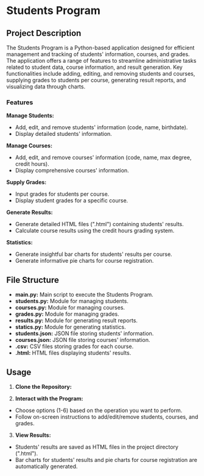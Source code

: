 # Students Program

## Project Description

The Students Program is a Python-based application designed for efficient management and tracking of students' information, courses, and grades. The application offers a range of features to streamline administrative tasks related to student data, course information, and result generation. Key functionalities include adding, editing, and removing students and courses, supplying grades to students per course, generating result reports, and visualizing data through charts.

### Features

**Manage Students:**
- Add, edit, and remove students' information (code, name, birthdate).
- Display detailed students' information.

**Manage Courses:**
- Add, edit, and remove courses' information (code, name, max degree, credit hours).
- Display comprehensive courses' information.

**Supply Grades:**
- Input grades for students per course.
- Display student grades for a specific course.

**Generate Results:**
- Generate detailed HTML files ("<student-code>.html") containing students' results.
- Calculate course results using the credit hours grading system.

**Statistics:**
- Generate insightful bar charts for students' results per course.
- Generate informative pie charts for course registration.

## File Structure

- **main.py:** Main script to execute the Students Program.
- **students.py:** Module for managing students.
- **courses.py:** Module for managing courses.
- **grades.py:** Module for managing grades.
- **results.py:** Module for generating result reports.
- **statics.py:** Module for generating statistics.
- **students.json:** JSON file storing students' information.
- **courses.json:** JSON file storing courses' information.
- **<course-code>.csv:** CSV files storing grades for each course.
- **<student-code>.html:** HTML files displaying students' results.

## Usage

1. **Clone the Repository:**

2. **Interact with the Program:**
- Choose options (1-6) based on the operation you want to perform.
- Follow on-screen instructions to add/edit/remove students, courses, and grades.

3. **View Results:**
- Students' results are saved as HTML files in the project directory ("<student-code>.html").
- Bar charts for students' results and pie charts for course registration are automatically generated.




